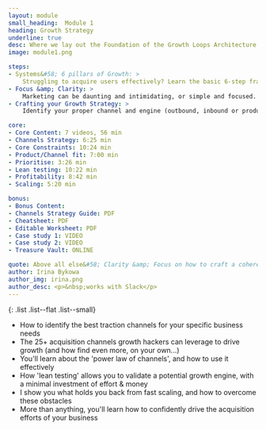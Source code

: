 ```yaml
---
layout: module
small_heading:  Module 1
heading: Growth Strategy
underline: true
desc: Where we lay out the Foundation of the Growth Loops Architecture
image: module1.png

steps:
- Systems&#58; 6 pillars of Growth: >
    Struggling to acquire users effectively? Learn the basic 6-step framework to unlock virtually unlimited growth opportunities...
- Focus &amp; Clarity: >
    Marketing can be daunting and intimidating, or simple and focused. Strong growth processes help you execute with focus &amp; clarity.
- Crafting your Growth Strategy: >
    Identify your proper channel and engine (outbound, inbound or product-based). Execute coherent growth strategies as you scale.

core:
- Core Content: 7 videos, 56 min
- Channels Strategy: 6:25 min
- Core Constraints: 10:24 min
- Product/Channel fit: 7:00 min
- Prioritise: 3:26 min
- Lean testing: 10:22 min
- Profitability: 8:42 min
- Scaling: 5:20 min

bonus:
- Bonus Content:
- Channels Strategy Guide: PDF
- Cheatsheet: PDF
- Editable Worksheet: PDF
- Case study 1: VIDEO
- Case study 2: VIDEO
- Treasure Vault: ONLINE

quote: Above all else&#58; Clarity &amp; Focus on how to craft a coherent growth strategy—with those growth loops
author: Irina Bykowa
author_img: irina.png
author_desc: <p>&nbsp;works with Slack</p>
---
```


{: .list .list--flat .list--small}
- How to identify the best traction channels for your specific business needs
- The 25+ acquisition channels growth hackers can leverage to drive growth (and how find even more, on your own...)
- You'll learn about the <span class="t--bold c--secondary">'power law of channels'</span>, and how to use it effectively
- How <span class="t--bold c--secondary">'lean testing'</span> allows you to validate a potential growth engine, with a minimal investment of effort & money
- I show you <span class="t--bold c--secondary">what holds you back</span> from <span class="t--bold c--secondary">fast scaling</span>, and how to overcome these obstacles
- More than anything, you'll learn how to confidently drive the acquisition efforts of your business
